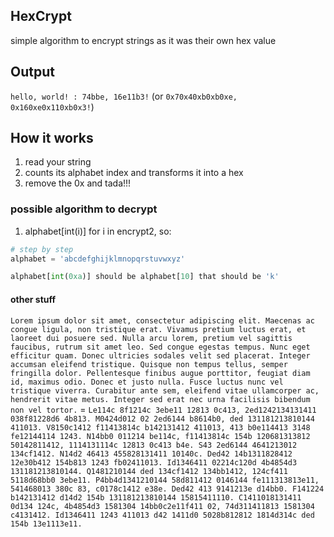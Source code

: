 ## HexCrypt
simple algorithm to encrypt strings as it was their own hex value

## Output
`hello, world! : 74bbe, 16e11b3!` (or `0x70x40xb0xb0xe, 0x160xe0x110xb0x3!`)

## How it works
1. read your string
2. counts its alphabet index and transforms it into a hex
3. remove the 0x and tada!!!

### possible algorithm to decrypt
1. alphabet[int(i)] for i in encrypt2, so:
```py
# step by step
alphabet = 'abcdefghijklmnopqrstuvwxyz'

alphabet[int(0xa)] should be alphabet[10] that should be 'k'
```
#### other stuff
`Lorem ipsum dolor sit amet, consectetur adipiscing elit. Maecenas ac congue ligula, non tristique erat. Vivamus pretium luctus erat, et laoreet dui posuere sed. Nulla arcu lorem, pretium vel sagittis faucibus, rutrum sit amet leo. Sed congue egestas tempus. Nunc eget efficitur quam. Donec ultricies sodales velit sed placerat. Integer accumsan eleifend tristique. Quisque non tempus tellus, semper fringilla dolor. Pellentesque finibus augue porttitor, feugiat diam id, maximus odio. Donec et justo nulla. Fusce luctus nunc vel tristique viverra. Curabitur ante sem, eleifend vitae ullamcorper ac, hendrerit vitae metus. Integer sed erat nec urna facilisis bibendum non vel tortor.` = `Le114c 8f1214c 3ebe11 12813 0c413, 2ed1242134131411 038f81228d6 4b813. M0424d012 02 2ed6144 b8614b0, ded 131181213810144 411013. V8150c1412 f11413814c b142131412 411013, 413 b0e114413 3148 fe12144114 1243. N14bb0 011214 be114c, f11413814c 154b 120681313812 50142811412, 1114131114c 12813 0c413 b4e. S43 2ed6144 4641213012 134cf1412. N14d2 46413 455828131411 10140c. Ded42 14b1311828412 12e30b412 154b813 1243 fb02411013. Id1346411 02214c120d 4b4854d3 131181213810144. Q1481210144 ded 134cf1412 134bb1412, 124cf411 5118d68bb0 3ebe11. P4bb4d1341210144 58d811412 0146144 fe111313813e11, 541468013 380c 83, c0178c1412 e38e. Ded42 413 9141213e d14bb0. F141224 b142131412 d14d2 154b 131181213810144 15815411110. C1411018131411 0d134 124c, 4b4854d3 1581304 14bb0c2e11f411 02, 74d311411813 1581304 c4131412. Id1346411 1243 411013 d42 1411d0 5028b812812 1814d314c ded 154b 13e1113e11.`
